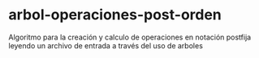 # arbol-operaciones-post-orden
Algoritmo para la creación y calculo de operaciones en notación postfija leyendo un archivo de entrada a través del uso de arboles
